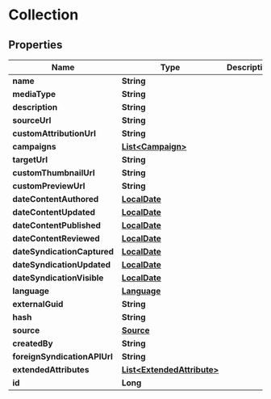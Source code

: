 
# Collection

## Properties
Name | Type | Description | Notes
------------ | ------------- | ------------- | -------------
**name** | **String** |  |  [optional]
**mediaType** | **String** |  |  [optional]
**description** | **String** |  |  [optional]
**sourceUrl** | **String** |  |  [optional]
**customAttributionUrl** | **String** |  |  [optional]
**campaigns** | [**List&lt;Campaign&gt;**](Campaign.md) |  |  [optional]
**targetUrl** | **String** |  |  [optional]
**customThumbnailUrl** | **String** |  |  [optional]
**customPreviewUrl** | **String** |  |  [optional]
**dateContentAuthored** | [**LocalDate**](LocalDate.md) |  |  [optional]
**dateContentUpdated** | [**LocalDate**](LocalDate.md) |  |  [optional]
**dateContentPublished** | [**LocalDate**](LocalDate.md) |  |  [optional]
**dateContentReviewed** | [**LocalDate**](LocalDate.md) |  |  [optional]
**dateSyndicationCaptured** | [**LocalDate**](LocalDate.md) |  |  [optional]
**dateSyndicationUpdated** | [**LocalDate**](LocalDate.md) |  |  [optional]
**dateSyndicationVisible** | [**LocalDate**](LocalDate.md) |  |  [optional]
**language** | [**Language**](Language.md) |  |  [optional]
**externalGuid** | **String** |  |  [optional]
**hash** | **String** |  |  [optional]
**source** | [**Source**](Source.md) |  |  [optional]
**createdBy** | **String** |  |  [optional]
**foreignSyndicationAPIUrl** | **String** |  |  [optional]
**extendedAttributes** | [**List&lt;ExtendedAttribute&gt;**](ExtendedAttribute.md) |  |  [optional]
**id** | **Long** |  |  [optional]



